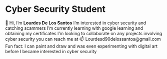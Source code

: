 <h1>Cyber Security Student</h1>
👋 Hi, I’m <strong>Lourdes De Los Santos</strong>
 I’m interested in cyber security and catching scammers
 I’m currently learning with google learning and obtaining my certificates
 I’m looking to collaborate on any projects involving cyber security 
 you can reach me at 📫 Lourdesd90delossantos@gmail.com
 Fun fact: I can paint and draw and was even experimenting with digital art before I became interested in cyber security 

<!---
lourdofthesaints/lourdofthesaints is a ✨ special ✨ repository because its `README.md` (this file) appears on your GitHub profile.
You can click the Preview link to take a look at your changes.
--->

